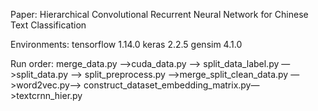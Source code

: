 Paper: Hierarchical Convolutional Recurrent Neural Network for Chinese Text Classification

Environments:
tensorflow 1.14.0
keras 2.2.5
gensim 4.1.0

Run order:
merge_data.py —>cuda_data.py —> split_data_label.py —>split_data.py —>
split_preprocess.py —>merge_split_clean_data.py —>word2vec.py—>
construct_dataset_embedding_matrix.py—>textcrnn_hier.py


